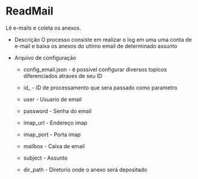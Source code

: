 # ReadMail
Lê e-mails e coleta os anexos.

- Descrição
    O processo consiste em realizar o log em uma uma conta de e-mail e baixa os anexos do ultimo email de determinado assunto

- Arquivo de configuração
    - config_email.json - é possivel configurar diversos topicos diferenciados atraves de seu ID
    
    - id_ - ID de processamento que sera passado como parametro
    - user - Usuario de email
    - password - Senha do email
    - imap_url - Endereço imap
    - imap_port - Porta imap
    - mailbox - Caixa de email
    - subject - Assunto
    - dir_path - Diretorio onde o anexo será depositado